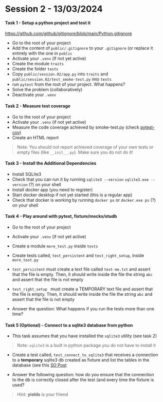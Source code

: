 # Session 2 - 13/03/2024

#### Task 1 - Setup a python project and test it
https://github.com/github/gitignore/blob/main/Python.gitignore

- Go to the root of your project
- Add the content of `public/.gitignore` to your `.gitignore` (or replace it entirely with the one in `public`
- Activate your `.venv` (if not yet active)
- Create the module `traits` 
- Create the folder `tests` 
- Copy `public/session.02/app.py` into `traits` and `public/session.02/test_smoke-test.py` into `tests`
- run `pytest` from the root of your project. What happens?
- Solve the problem (collaboratively)
- Deactivate your `.venv`
 
#### Task 2 - Measure test coverage
- Go to the root of your project
- Activate your `.venv` (if not yet active)
- Measure the code coverage achieved by smoke-test.py (check [pytest-cov](https://pytest-cov.readthedocs.io/en/latest/index.html))
- Create an HTML report
> Note: You should not report achieved coverage of your own tests or empty files (like `__init__.py`). Make sure you do not do it!


#### Task 3 - Install the Additional Dependencies

- Install SQLite3
- Check that you can run it by running `sqlite3 --version` `sqlite3.exe --version` (?) on your shell
- Install docker app (you need to register)
- Start docker desktop if not yet started (this is a regular app)
- Check that docker is working by running `docker ps` or `docker.exe ps` (?) on your shell

#### Task 4 - Play around with pytest, fixture/mocks/studb

- Go to the root of your project
- Activate your `.venv` (if not yet active)
- Create a module `more_test.py` inside `tests`
- Create tests called, `test_persistent` and `test_right_setup`, inside `more_test.py`

- `test_persistent` must create a text file called `test-me.txt` and assert that the file is empty. Then, it should write inside the file the string `abc` and assert that the file is not empty

- `test_right_setup ` must create a TEMPORARY text file and assert that the file is empty. Then, it should write inside the file the string `abc` and assert that the file is not empty

- Answer the question: What happens if you run the tests more than one time?

#### Task 5 (Optional) - Connect to a sqlite3 database from python
- This task assumes that you have installed the `sqlite3` utility (see task 2)
> Note: `sqlite3` is a built in python package you do not have to install it

- Create a test called, `test_connect_to_sqlite3` that receives a connection to a **temporary** sqlite3 db created as fixture and list the tables in the database (see this [SO Post](https://stackoverflow.com/questions/305378/list-of-tables-db-schema-dump-etc-using-the-python-sqlite3-api)

- Answer the following question: how do you ensure that the connection to the db is correctly closed after the test (and every time the fixture is used?
> Hint: **yields** is your friend